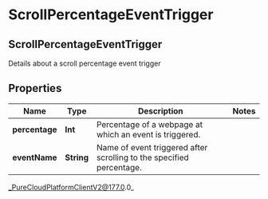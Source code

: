 # ScrollPercentageEventTrigger

## ScrollPercentageEventTrigger
Details about a scroll percentage event trigger

## Properties

|Name | Type | Description | Notes|
|------------ | ------------- | ------------- | -------------|
| **percentage** | **Int** | Percentage of a webpage at which an event is triggered. | |
| **eventName** | **String** | Name of event triggered after scrolling to the specified percentage. | |



_PureCloudPlatformClientV2@177.0.0_
